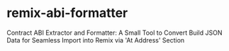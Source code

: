 # remix-abi-formatter
Contract ABI Extractor and Formatter: A Small Tool to Convert Build JSON Data for Seamless Import into Remix via 'At Address' Section